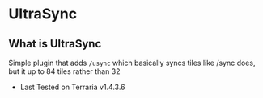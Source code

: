 # UltraSync

## What is UltraSync
Simple plugin that adds ` /usync ` which basically syncs tiles like /sync does, but it up to 84 tiles rather than 32

- Last Tested on Terraria v1.4.3.6
